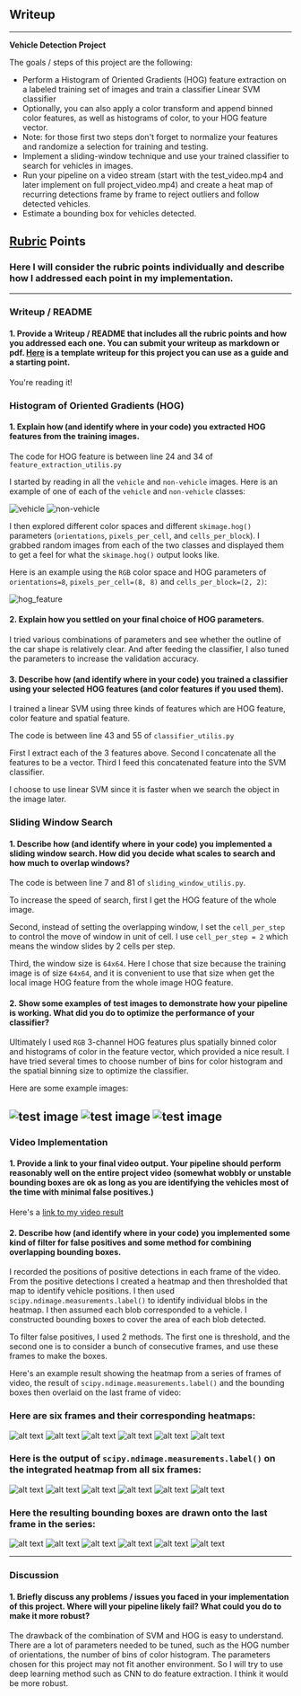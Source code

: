 ## Writeup
---

**Vehicle Detection Project**

The goals / steps of this project are the following:

* Perform a Histogram of Oriented Gradients (HOG) feature extraction on a labeled training set of images and train a classifier Linear SVM classifier
* Optionally, you can also apply a color transform and append binned color features, as well as histograms of color, to your HOG feature vector. 
* Note: for those first two steps don't forget to normalize your features and randomize a selection for training and testing.
* Implement a sliding-window technique and use your trained classifier to search for vehicles in images.
* Run your pipeline on a video stream (start with the test_video.mp4 and later implement on full project_video.mp4) and create a heat map of recurring detections frame by frame to reject outliers and follow detected vehicles.
* Estimate a bounding box for vehicles detected.

[//]: # (Image References)
[image1]: ./examples/car_not_car.png
[image2]: ./examples/HOG_example.jpg
[image3]: ./examples/sliding_windows.jpg
[image4]: ./examples/sliding_window.jpg
[image5]: ./examples/bboxes_and_heat.png
[image6]: ./examples/labels_map.png
[image7]: ./examples/output_bboxes.png
[video1]: ./project_video.mp4

## [Rubric](https://review.udacity.com/#!/rubrics/513/view) Points
### Here I will consider the rubric points individually and describe how I addressed each point in my implementation.  

---
### Writeup / README

#### 1. Provide a Writeup / README that includes all the rubric points and how you addressed each one.  You can submit your writeup as markdown or pdf.  [Here](https://github.com/udacity/CarND-Vehicle-Detection/blob/master/writeup_template.md) is a template writeup for this project you can use as a guide and a starting point.  

You're reading it!

### Histogram of Oriented Gradients (HOG)

#### 1. Explain how (and identify where in your code) you extracted HOG features from the training images.

The code for HOG feature is between line 24 and 34 of `feature_extraction_utilis.py`   

I started by reading in all the `vehicle` and `non-vehicle` images.  Here is an example of one of each of the `vehicle` and `non-vehicle` classes:

![vehicle](https://github.com/LiyuanLacfo/SelfDrivingCarProject/blob/master/P5_Vehicle_Detection/example_images/vehicle.jpg)
![non-vehicle](https://github.com/LiyuanLacfo/SelfDrivingCarProject/blob/master/P5_Vehicle_Detection/example_images/non-vehicle.jpg)

I then explored different color spaces and different `skimage.hog()` parameters (`orientations`, `pixels_per_cell`, and `cells_per_block`).  I grabbed random images from each of the two classes and displayed them to get a feel for what the `skimage.hog()` output looks like.

Here is an example using the `RGB` color space and HOG parameters of `orientations=8`, `pixels_per_cell=(8, 8)` and `cells_per_block=(2, 2)`:


![hog_feature](https://github.com/LiyuanLacfo/SelfDrivingCarProject/blob/master/P5_Vehicle_Detection/example_images/hog_feature.jpg)

#### 2. Explain how you settled on your final choice of HOG parameters.

I tried various combinations of parameters and see whether the outline of the car shape is relatively clear. And after feeding the classifier, I also tuned the parameters to increase the validation accuracy.

#### 3. Describe how (and identify where in your code) you trained a classifier using your selected HOG features (and color features if you used them).

I trained a linear SVM using three kinds of features which are HOG feature, color feature and spatial feature.

The code is between line 43 and 55 of `classifier_utilis.py`

First I extract each of the 3 features above. Second I concatenate all the features to be a vector. Third I feed this concatenated feature into the SVM classifier. 

I choose to use linear SVM since it is faster when we search the object in the image later.

### Sliding Window Search

#### 1. Describe how (and identify where in your code) you implemented a sliding window search.  How did you decide what scales to search and how much to overlap windows?

The code is between line 7 and 81 of `sliding_window_utilis.py`. 

To increase the speed of search, first I get the HOG feature of the whole image. 

Second, instead of setting the overlapping window, I set the `cell_per_step` to control the move of window in unit of cell. I use `cell_per_step = 2` which means the window slides by 2 cells per step. 

Third, the window size is `64x64`. Here I chose that size because the training image is of size `64x64`, and it is convenient to use that size when get the local image HOG feature from the whole image HOG feature.


#### 2. Show some examples of test images to demonstrate how your pipeline is working.  What did you do to optimize the performance of your classifier?

Ultimately I used `RGB` 3-channel HOG features plus spatially binned color and histograms of color in the feature vector, which provided a nice result.  I have tried several times to choose number of bins for color histogram and the spatial binning size to optimize the classifier.

Here are some example images:

![test image](https://github.com/LiyuanLacfo/SelfDrivingCarProject/blob/master/P5_Vehicle_Detection/example_images/test1.jpg)
![test image](https://github.com/LiyuanLacfo/SelfDrivingCarProject/blob/master/P5_Vehicle_Detection/example_images/test2.jpg)
![test image](https://github.com/LiyuanLacfo/SelfDrivingCarProject/blob/master/P5_Vehicle_Detection/example_images/test3.jpg)
---

### Video Implementation

#### 1. Provide a link to your final video output.  Your pipeline should perform reasonably well on the entire project video (somewhat wobbly or unstable bounding boxes are ok as long as you are identifying the vehicles most of the time with minimal false positives.)
Here's a [link to my video result](https://youtu.be/iB_L-Z0It6c)


#### 2. Describe how (and identify where in your code) you implemented some kind of filter for false positives and some method for combining overlapping bounding boxes.

I recorded the positions of positive detections in each frame of the video.  From the positive detections I created a heatmap and then thresholded that map to identify vehicle positions.  I then used `scipy.ndimage.measurements.label()` to identify individual blobs in the heatmap.  I then assumed each blob corresponded to a vehicle.  I constructed bounding boxes to cover the area of each blob detected. 

To filter false positives, I used 2 methods. The first one is threshold, and the second one is to consider a bunch of consecutive frames, and use these frames to make the boxes. 

Here's an example result showing the heatmap from a series of frames of video, the result of `scipy.ndimage.measurements.label()` and the bounding boxes then overlaid on the last frame of video:



### Here are six frames and their corresponding heatmaps:

![alt text](https://github.com/LiyuanLacfo/SelfDrivingCarProject/blob/master/P5_Vehicle_Detection/example_images/heatmap_frame20.jpeg)
![alt text](https://github.com/LiyuanLacfo/SelfDrivingCarProject/blob/master/P5_Vehicle_Detection/example_images/heatmap_frame21.jpeg)
![alt text](https://github.com/LiyuanLacfo/SelfDrivingCarProject/blob/master/P5_Vehicle_Detection/example_images/heatmap_frame37.jpeg)
![alt text](https://github.com/LiyuanLacfo/SelfDrivingCarProject/blob/master/P5_Vehicle_Detection/example_images/heatmap_frame38.jpeg)
![alt text](https://github.com/LiyuanLacfo/SelfDrivingCarProject/blob/master/P5_Vehicle_Detection/example_images/heatmap_frame39.jpeg)
![alt text](https://github.com/LiyuanLacfo/SelfDrivingCarProject/blob/master/P5_Vehicle_Detection/example_images/heatmap_frame40.jpeg)

### Here is the output of `scipy.ndimage.measurements.label()` on the integrated heatmap from all six frames:
![alt text](https://github.com/LiyuanLacfo/SelfDrivingCarProject/blob/master/P5_Vehicle_Detection/example_images/labeled_array_frame20.jpeg)
![alt text](https://github.com/LiyuanLacfo/SelfDrivingCarProject/blob/master/P5_Vehicle_Detection/example_images/labeled_array_frame21.jpeg)
![alt text](https://github.com/LiyuanLacfo/SelfDrivingCarProject/blob/master/P5_Vehicle_Detection/example_images/labeled_array_frame37.jpeg)
![alt text](https://github.com/LiyuanLacfo/SelfDrivingCarProject/blob/master/P5_Vehicle_Detection/example_images/labeled_array_frame38.jpeg)
![alt text](https://github.com/LiyuanLacfo/SelfDrivingCarProject/blob/master/P5_Vehicle_Detection/example_images/labeled_array_frame39.jpeg)
![alt text](https://github.com/LiyuanLacfo/SelfDrivingCarProject/blob/master/P5_Vehicle_Detection/example_images/labeled_array_frame40.jpeg)

### Here the resulting bounding boxes are drawn onto the last frame in the series:
![alt text](https://github.com/LiyuanLacfo/SelfDrivingCarProject/blob/master/P5_Vehicle_Detection/example_images/draw_img_frame20.jpeg)
![alt text](https://github.com/LiyuanLacfo/SelfDrivingCarProject/blob/master/P5_Vehicle_Detection/example_images/draw_img_frame21.jpeg)
![alt text](https://github.com/LiyuanLacfo/SelfDrivingCarProject/blob/master/P5_Vehicle_Detection/example_images/draw_img_frame37.jpeg)
![alt text](https://github.com/LiyuanLacfo/SelfDrivingCarProject/blob/master/P5_Vehicle_Detection/example_images/draw_img_frame38.jpeg)
![alt text](https://github.com/LiyuanLacfo/SelfDrivingCarProject/blob/master/P5_Vehicle_Detection/example_images/draw_img_frame39.jpeg)
![alt text](https://github.com/LiyuanLacfo/SelfDrivingCarProject/blob/master/P5_Vehicle_Detection/example_images/draw_img_frame40.jpeg)



---

### Discussion

#### 1. Briefly discuss any problems / issues you faced in your implementation of this project.  Where will your pipeline likely fail?  What could you do to make it more robust?

The drawback of the combination of SVM and HOG is easy to understand. There are a lot of parameters needed to be tuned, such as the HOG number of orientations, the number of bins of color histogram. The parameters chosen for this project may not fit another environment. So I will try to use deep learning method such as CNN to do feature extraction. I think it would be more robust.



